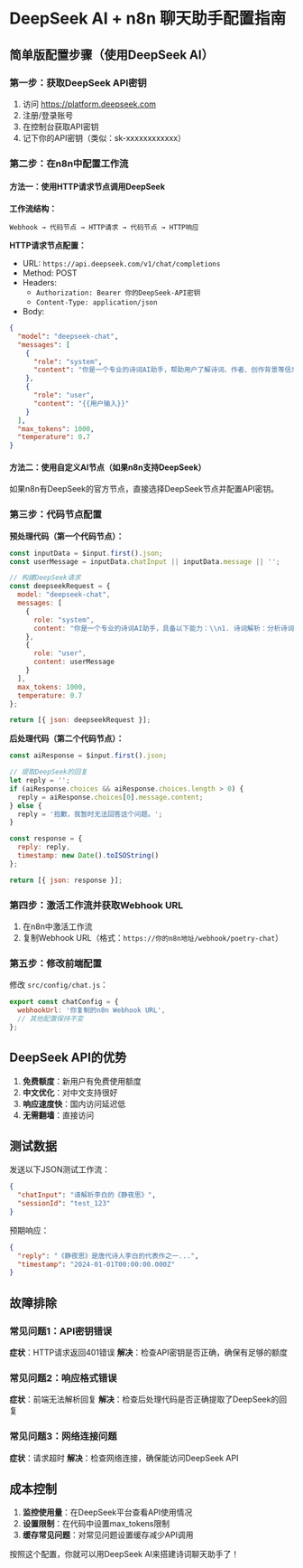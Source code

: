 # DeepSeek AI + n8n 聊天助手配置指南

## 简单版配置步骤（使用DeepSeek AI）

### 第一步：获取DeepSeek API密钥
1. 访问 https://platform.deepseek.com
2. 注册/登录账号
3. 在控制台获取API密钥
4. 记下你的API密钥（类似：sk-xxxxxxxxxxxx）

### 第二步：在n8n中配置工作流

#### 方法一：使用HTTP请求节点调用DeepSeek

**工作流结构：**
```
Webhook → 代码节点 → HTTP请求 → 代码节点 → HTTP响应
```

**HTTP请求节点配置：**
- URL: `https://api.deepseek.com/v1/chat/completions`
- Method: POST
- Headers:
  - `Authorization: Bearer 你的DeepSeek-API密钥`
  - `Content-Type: application/json`
- Body:
```json
{
  "model": "deepseek-chat",
  "messages": [
    {
      "role": "system",
      "content": "你是一个专业的诗词AI助手，帮助用户了解诗词、作者、创作背景等信息。请用中文回答。"
    },
    {
      "role": "user",
      "content": "{{用户输入}}"
    }
  ],
  "max_tokens": 1000,
  "temperature": 0.7
}
```

#### 方法二：使用自定义AI节点（如果n8n支持DeepSeek）

如果n8n有DeepSeek的官方节点，直接选择DeepSeek节点并配置API密钥。

### 第三步：代码节点配置

**预处理代码（第一个代码节点）：**
```javascript
const inputData = $input.first().json;
const userMessage = inputData.chatInput || inputData.message || '';

// 构建DeepSeek请求
const deepseekRequest = {
  model: "deepseek-chat",
  messages: [
    {
      role: "system",
      content: "你是一个专业的诗词AI助手，具备以下能力：\\n1. 诗词解析：分析诗词的意境、修辞手法、创作背景\\n2. 作者介绍：提供诗人的生平、创作风格、代表作品\\n3. 朝代知识：讲解不同朝代的诗词特点和文化背景\\n4. 创作指导：帮助用户创作诗词，提供修改建议\\n5. 文化解读：解释诗词中的典故、文化内涵\\n\\n请用中文回答，语言亲切自然，富有文化底蕴。"
    },
    {
      role: "user",
      content: userMessage
    }
  ],
  max_tokens: 1000,
  temperature: 0.7
};

return [{ json: deepseekRequest }];
```

**后处理代码（第二个代码节点）：**
```javascript
const aiResponse = $input.first().json;

// 提取DeepSeek的回复
let reply = '';
if (aiResponse.choices && aiResponse.choices.length > 0) {
  reply = aiResponse.choices[0].message.content;
} else {
  reply = '抱歉，我暂时无法回答这个问题。';
}

const response = {
  reply: reply,
  timestamp: new Date().toISOString()
};

return [{ json: response }];
```

### 第四步：激活工作流并获取Webhook URL

1. 在n8n中激活工作流
2. 复制Webhook URL（格式：`https://你的n8n地址/webhook/poetry-chat`）

### 第五步：修改前端配置

修改 `src/config/chat.js`：
```javascript
export const chatConfig = {
  webhookUrl: '你复制的n8n Webhook URL',
  // 其他配置保持不变
};
```

## DeepSeek API的优势

1. **免费额度**：新用户有免费使用额度
2. **中文优化**：对中文支持很好
3. **响应速度快**：国内访问延迟低
4. **无需翻墙**：直接访问

## 测试数据

发送以下JSON测试工作流：
```json
{
  "chatInput": "请解析李白的《静夜思》",
  "sessionId": "test_123"
}
```

预期响应：
```json
{
  "reply": "《静夜思》是唐代诗人李白的代表作之一...",
  "timestamp": "2024-01-01T00:00:00.000Z"
}
```

## 故障排除

### 常见问题1：API密钥错误
**症状**：HTTP请求返回401错误
**解决**：检查API密钥是否正确，确保有足够的额度

### 常见问题2：响应格式错误
**症状**：前端无法解析回复
**解决**：检查后处理代码是否正确提取了DeepSeek的回复

### 常见问题3：网络连接问题
**症状**：请求超时
**解决**：检查网络连接，确保能访问DeepSeek API

## 成本控制

1. **监控使用量**：在DeepSeek平台查看API使用情况
2. **设置限制**：在代码中设置max_tokens限制
3. **缓存常见问题**：对常见问题设置缓存减少API调用

按照这个配置，你就可以用DeepSeek AI来搭建诗词聊天助手了！